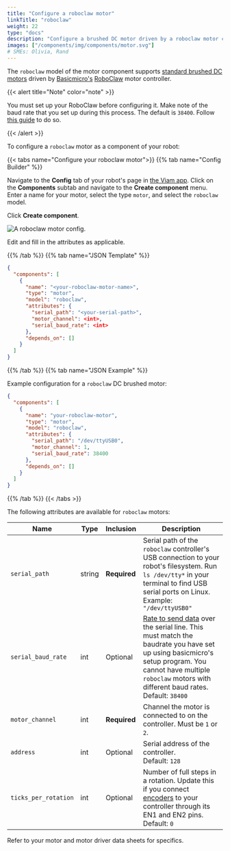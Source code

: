 ```yaml
---
title: "Configure a roboclaw motor"
linkTitle: "roboclaw"
weight: 22
type: "docs"
description: "Configure a brushed DC motor driven by a roboclaw motor controller."
images: ["/components/img/components/motor.svg"]
# SMEs: Olivia, Rand
---
```


The `roboclaw` model of the motor component supports [standard brushed DC motors](https://en.wikipedia.org/wiki/DC_motor) driven by [Basicmicro's](https://www.basicmicro.com/) [RoboClaw](https://www.basicmicro.com/RoboClaw-2x30A-Motor-Controller_p_9.html) motor controller.

{{< alert title="Note" color="note" >}}

You must set up your RoboClaw before configuring it.
Make note of the baud rate that you set up during this process.
The default is `38400`.
Follow [this guide](https://resources.basicmicro.com/roboclaw-motor-controllers-getting-started-guide/) to do so.

{{< /alert >}}

To configure a `roboclaw` motor as a component of your robot:

{{< tabs name="Configure your roboclaw motor">}}
{{% tab name="Config Builder" %}}

Navigate to the **Config** tab of your robot's page in [the Viam app](https://app.viam.com).
Click on the **Components** subtab and navigate to the **Create component** menu.
Enter a name for your motor, select the type `motor`, and select the `roboclaw` model.

Click **Create component**.

![A roboclaw motor config.](../../img/motor/roboclaw-ui-config.png)

Edit and fill in the attributes as applicable.

{{% /tab %}}
{{% tab name="JSON Template" %}}

```json
{
  "components": [
    {
      "name": "<your-roboclaw-motor-name>",
      "type": "motor",
      "model": "roboclaw",
      "attributes": {
        "serial_path": "<your-serial-path>",
        "motor_channel": <int>,
        "serial_baud_rate": <int>
      },
      "depends_on": []
    }
  ]
}
```

{{% /tab %}}
{{% tab name="JSON Example" %}}

Example configuration for a `roboclaw` DC brushed motor:

```json
{
  "components": [
    {
      "name": "your-roboclaw-motor",
      "type": "motor",
      "model": "roboclaw",
      "attributes": {
        "serial_path": "/dev/ttyUSB0",
        "motor_channel": 1,
        "serial_baud_rate": 38400
      },
      "depends_on": []
    }
  ]
}
```

{{% /tab %}}
{{< /tabs >}}

The following attributes are available for `roboclaw` motors:

| Name | Type | Inclusion | Description |
| ---- | ---- | --------- | ----------- |
| `serial_path` | string | **Required** | Serial path of the `roboclaw` controller's USB connection to your robot's filesystem. Run `ls /dev/tty*` in your terminal to find USB serial ports on Linux. <br> Example: `"/dev/ttyUSB0"` |
| `serial_baud_rate` | int | Optional | [Rate to send data](https://learn.sparkfun.com/tutorials/serial-communication) over the serial line. This must match the baudrate you have set up using basicmicro's setup program. You cannot have multiple `roboclaw` motors with different baud rates. <br> Default: `38400` |
| `motor_channel` | int | **Required** | Channel the motor is connected to on the controller. Must be `1` or `2`. |
| `address` | int | Optional | Serial address of the controller. <br> Default: `128`  |
| `ticks_per_rotation` | int | Optional | Number of full steps in a rotation. Update this if you connect [encoders](/components/encoder/) to your controller through its EN1 and EN2 pins. <br> Default: `0` |

Refer to your motor and motor driver data sheets for specifics.
